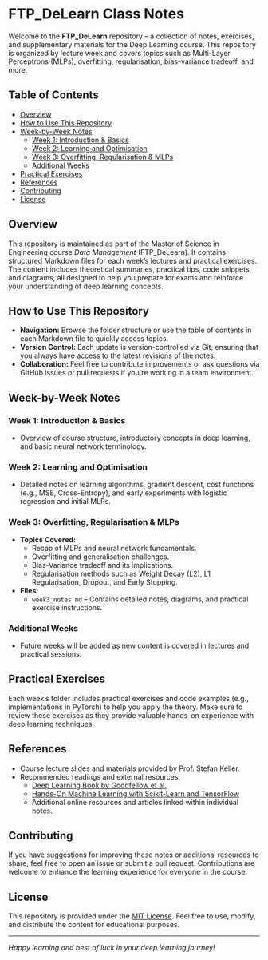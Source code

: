 # FTP_DeLearn Class Notes

Welcome to the **FTP_DeLearn** repository – a collection of notes, exercises, and supplementary materials for the Deep Learning course. This repository is organized by lecture week and covers topics such as Multi-Layer Perceptrons (MLPs), overfitting, regularisation, bias-variance tradeoff, and more.

## Table of Contents

- [Overview](#overview)
- [How to Use This Repository](#how-to-use-this-repository)
- [Week-by-Week Notes](#week-by-week-notes)
  - [Week 1: Introduction & Basics](#week-1-introduction--basics)
  - [Week 2: Learning and Optimisation](#week-2-learning-and-optimisation)
  - [Week 3: Overfitting, Regularisation & MLPs](#week-3-overfitting-regularisation--mlps)
  - [Additional Weeks](#additional-weeks)
- [Practical Exercises](#practical-exercises)
- [References](#references)
- [Contributing](#contributing)
- [License](#license)

## Overview

This repository is maintained as part of the Master of Science in Engineering course *Data Management* (FTP_DeLearn). It contains structured Markdown files for each week’s lectures and practical exercises. The content includes theoretical summaries, practical tips, code snippets, and diagrams, all designed to help you prepare for exams and reinforce your understanding of deep learning concepts.

## How to Use This Repository

- **Navigation:** Browse the folder structure or use the table of contents in each Markdown file to quickly access topics.
- **Version Control:** Each update is version-controlled via Git, ensuring that you always have access to the latest revisions of the notes.
- **Collaboration:** Feel free to contribute improvements or ask questions via GitHub issues or pull requests if you're working in a team environment.

## Week-by-Week Notes

### Week 1: Introduction & Basics
- Overview of course structure, introductory concepts in deep learning, and basic neural network terminology.

### Week 2: Learning and Optimisation
- Detailed notes on learning algorithms, gradient descent, cost functions (e.g., MSE, Cross-Entropy), and early experiments with logistic regression and initial MLPs.

### Week 3: Overfitting, Regularisation & MLPs
- **Topics Covered:**
  - Recap of MLPs and neural network fundamentals.
  - Overfitting and generalisation challenges.
  - Bias-Variance tradeoff and its implications.
  - Regularisation methods such as Weight Decay (L2), L1 Regularisation, Dropout, and Early Stopping.
- **Files:**  
  - `week3_notes.md` – Contains detailed notes, diagrams, and practical exercise instructions.

### Additional Weeks
- Future weeks will be added as new content is covered in lectures and practical sessions.

## Practical Exercises

Each week’s folder includes practical exercises and code examples (e.g., implementations in PyTorch) to help you apply the theory. Make sure to review these exercises as they provide valuable hands-on experience with deep learning techniques.

## References

- Course lecture slides and materials provided by Prof. Stefan Keller.
- Recommended readings and external resources:
  - [Deep Learning Book by Goodfellow et al.](https://www.deeplearningbook.org/)
  - [Hands-On Machine Learning with Scikit-Learn and TensorFlow](https://www.oreilly.com/library/view/hands-on-machine-learning/9781491962282/)
  - Additional online resources and articles linked within individual notes.

## Contributing

If you have suggestions for improving these notes or additional resources to share, feel free to open an issue or submit a pull request. Contributions are welcome to enhance the learning experience for everyone in the course.

## License

This repository is provided under the [MIT License](LICENSE). Feel free to use, modify, and distribute the content for educational purposes.

---

*Happy learning and best of luck in your deep learning journey!*
